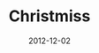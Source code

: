 ---
title: "Christmiss"
speaker: "Tony Chon"
date: "2012-12-02"
sermonUrl: "//35.190.93.184/sermons/20121202_sunday_tony_chon_christmiss.mp3"
---